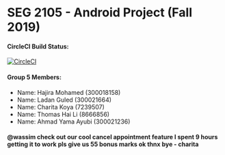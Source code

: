 # SEG 2105 - Android Project (Fall 2019)

#### CircleCI Build Status:

[![CircleCI](https://circleci.com/gh/SEG2105-uottawa/seg2105-project-team-f19-5.svg?style=svg&circle-token=fa8576c9c01eb67a88929841760b681ea30820b3)](https://circleci.com/gh/SEG2105-uottawa/seg2105-project-team-f19-5)

#### Group 5 Members:

<ul>
  <li>
    Name: Hajira Mohamed (300018158)
  </li>
  <li>
    Name: Ladan Guled (300021664)
  </li>
  <li>
    Name: Charita Koya (7239507)
  </li>
  <li>
    Name: Thomas Hai Li (8666856)
  </li>
  <li>
    Name: Ahmad Yama Ayubi (300021236)
  </li>
</ul>

#### @wassim check out our cool cancel appointment feature I spent 9 hours getting it to work pls give us 55 bonus marks ok thnx bye - charita
